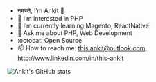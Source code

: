 - नमस्ते, I’m Ankit 👋 
- 👀 I’m interested in PHP
- 🌱 I’m currently learning Magento, ReactNative
- 💬 Ask me about PHP, Web Development
- :octocat: Open Source
- 📫 How to reach me: this.ankit@outlook.com, http://www.linkedin.com/in/this-ankit

![Ankit's GitHub stats](https://github-readme-stats.vercel.app/api?username=codekaar-ankit&theme=dark&show_icons=true)

<!---
![Anurag's GitHub stats](https://github-readme-stats.vercel.app/api?username=codekaar-ankit&theme=dark&show_icons=true)
codekaar-ankit/codekaar-ankit is a ✨ special ✨ repository because its `README.md` (this file) appears on your GitHub profile.
You can click the Preview link to take a look at your changes.
--->
